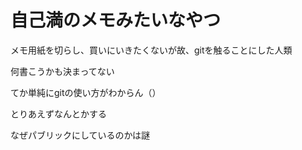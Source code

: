 # 自己満のメモみたいなやつ
メモ用紙を切らし、買いにいきたくないが故、gitを触ることにした人類

何書こうかも決まってない

てか単純にgitの使い方がわからん（）

とりあえずなんとかする

なぜパブリックにしているのかは謎
